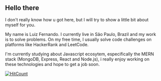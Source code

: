 
## Hello there

I don't really know how u got here, but I will try to show a little bit about myself for you.

My name is Luiz Fernando. I currently live in São Paulo, Brazil and my work is to solve problems. 
On my free time, I usually solve code challenges on platforms like HackerRank and LeetCode.

I'm currently studying about Javascript ecosytem, especifically the MERN stack (MongoDB, Express, React and Node.js), i really enjoy working on these technologies and hope to get a job soon.

[![HitCount](https://hits.dwyl.com/fernandofrance/fernandofrance/fernandofrance.svg?style=flat)](http://hits.dwyl.com/fernandofrance/fernandofrance/fernandofrance)
